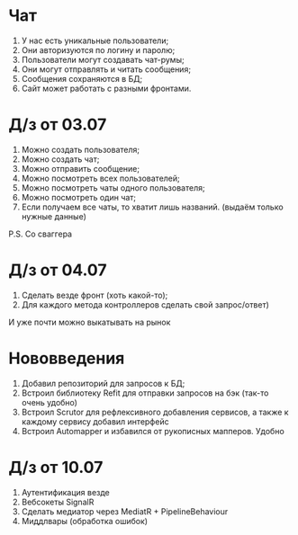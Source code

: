 ﻿# Чат
1. У нас есть уникальные пользователи;
2. Они авторизуются по логину и паролю;
3. Пользователи могут создавать чат-румы;
4. Они могут отправлять и читать сообщения;
5. Сообщения сохраняются в БД;
6. Сайт может работать с разными фронтами.

# Д/з от 03.07
1. Можно создать пользователя;
2. Можно создать чат;
3. Можно отправить сообщение;
4. Можно посмотреть всех пользователей;
5. Можно посмотреть чаты одного пользователя;
6. Можно посмотреть один чат;
7. Если получаем все чаты, то хватит лишь названий. (выдаём только нужные данные)

P.S. Со сваггера

# Д/з от 04.07
1. Сделать везде фронт (хоть какой-то);
2. Для каждого метода контроллеров сделать свой запрос/ответ)

И уже почти можно выкатывать на рынок

# Нововведения
1. Добавил репозиторий для запросов к БД;
2. Встроил библиотеку Refit для отправки запросов на бэк (так-то очень удобно)
3. Встроил Scrutor для рефлексивного добавления сервисов, а также к каждому сервису добавил интерфейс
4. Встроил Automapper и избавился от рукописных мапперов. Удобно

# Д/з от 10.07
1. Аутентификация везде
2. Вебсокеты SignalR
3. Сделать медиатор через MediatR + PipelineBehaviour
4. Миддлвары (обработка ошибок)
